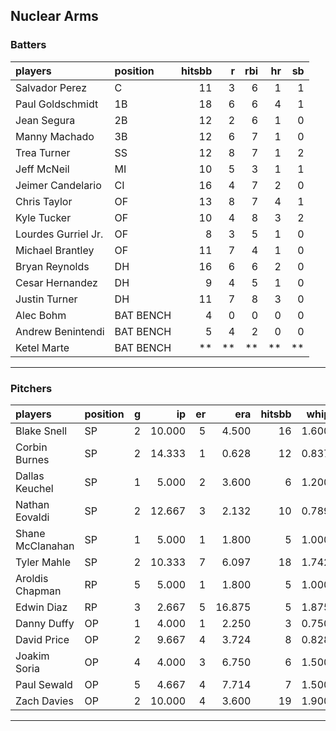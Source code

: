 ## Nuclear Arms

### Batters

 
|players             |position  | hitsbb|  r| rbi| hr| sb| 
|:-------------------|:---------|------:|--:|---:|--:|--:| 
|Salvador Perez      |C         |     11|  3|   6|  1|  1| 
|Paul Goldschmidt    |1B        |     18|  6|   6|  4|  1| 
|Jean Segura         |2B        |     12|  2|   6|  1|  0| 
|Manny Machado       |3B        |     12|  6|   7|  1|  0| 
|Trea Turner         |SS        |     12|  8|   7|  1|  2| 
|Jeff McNeil         |MI        |     10|  5|   3|  1|  1| 
|Jeimer Candelario   |CI        |     16|  4|   7|  2|  0| 
|Chris Taylor        |OF        |     13|  8|   7|  4|  1| 
|Kyle Tucker         |OF        |     10|  4|   8|  3|  2| 
|Lourdes Gurriel Jr. |OF        |      8|  3|   5|  1|  0| 
|Michael Brantley    |OF        |     11|  7|   4|  1|  0| 
|Bryan Reynolds      |DH        |     16|  6|   6|  2|  0| 
|Cesar Hernandez     |DH        |      9|  4|   5|  1|  0| 
|Justin Turner       |DH        |     11|  7|   8|  3|  0| 
|Alec Bohm           |BAT BENCH |      4|  0|   0|  0|  0| 
|Andrew Benintendi   |BAT BENCH |      5|  4|   2|  0|  0| 
|Ketel Marte         |BAT BENCH |     **| **|  **| **| **| 


* * *

### Pitchers

 
|players          |position |  g|     ip| er|    era| hitsbb|  whip| so|  w| sv| 
|:----------------|:--------|--:|------:|--:|------:|------:|-----:|--:|--:|--:| 
|Blake Snell      |SP       |  2| 10.000|  5|  4.500|     16| 1.600| 11|  1|  0| 
|Corbin Burnes    |SP       |  2| 14.333|  1|  0.628|     12| 0.837| 18|  2|  0| 
|Dallas Keuchel   |SP       |  1|  5.000|  2|  3.600|      6| 1.200|  6|  0|  0| 
|Nathan Eovaldi   |SP       |  2| 12.667|  3|  2.132|     10| 0.789| 15|  0|  0| 
|Shane McClanahan |SP       |  1|  5.000|  1|  1.800|      5| 1.000|  7|  1|  0| 
|Tyler Mahle      |SP       |  2| 10.333|  7|  6.097|     18| 1.742| 13|  0|  0| 
|Aroldis Chapman  |RP       |  5|  5.000|  1|  1.800|      5| 1.000|  8|  0|  2| 
|Edwin Diaz       |RP       |  3|  2.667|  5| 16.875|      5| 1.875|  5|  0|  1| 
|Danny Duffy      |OP       |  1|  4.000|  1|  2.250|      3| 0.750|  3|  0|  0| 
|David Price      |OP       |  2|  9.667|  4|  3.724|      8| 0.828|  8|  0|  0| 
|Joakim Soria     |OP       |  4|  4.000|  3|  6.750|      6| 1.500|  6|  0|  3| 
|Paul Sewald      |OP       |  5|  4.667|  4|  7.714|      7| 1.500|  9|  1|  1| 
|Zach Davies      |OP       |  2| 10.000|  4|  3.600|     19| 1.900| 11|  1|  0| 


* * *


